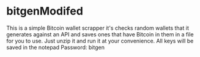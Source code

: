 # bitgenModifed
This is a simple Bitcoin wallet scrapper it's checks random wallets that it generates against an API and saves ones that have Bitcoin in them in a file for you to use.
Just unzip it and run it at your convenience.
All keys will be saved in the notepad
Password: bitgen
